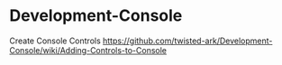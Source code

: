 # Development-Console
 
 Create Console Controls
https://github.com/twisted-ark/Development-Console/wiki/Adding-Controls-to-Console

